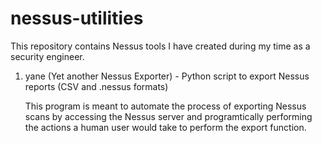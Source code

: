 # nessus-utilities

This repository contains Nessus tools I have created during my time as a security engineer.

1.  yane (Yet another Nessus Exporter) - Python script to export Nessus reports (CSV and .nessus formats)

    This program is meant to automate the process of exporting Nessus scans
    by accessing the Nessus server and programtically performing the actions
    a human user would take to perform the export function.
